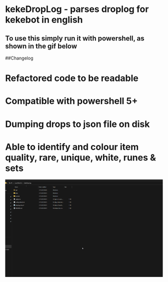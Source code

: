 # kekeDropLog - parses droplog for kekebot in english
## To use this simply run it with powershell, as shown in the gif below

##Changelog
# Refactored code to be readable
# Compatible with powershell 5+
# Dumping drops to json file on disk
# Able to identify and colour item quality, rare, unique, white, runes & sets

![](https://github.com/r0-se/kekeDropLog/blob/main/data/raw.gif)
